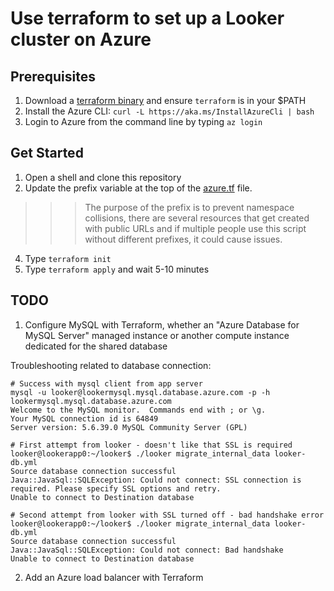 # Use terraform to set up a Looker cluster on Azure

## Prerequisites
1. Download a [terraform binary](https://www.terraform.io/downloads.html) and ensure `terraform` is in your $PATH
2. Install the Azure CLI:
`curl -L https://aka.ms/InstallAzureCli | bash`
3. Login to Azure from the command line by typing `az login`

## Get Started
1. Open a shell and clone this repository
2. Update the prefix variable at the top of the [azure.tf](https://github.com/drewgillson/azure_looker_cluster/blob/master/azure.tf) file.
>>> The purpose of the prefix is to prevent namespace collisions, there are several resources that get created with public URLs and if multiple people use this script without different prefixes, it could cause issues.
4. Type `terraform init`
5. Type `terraform apply` and wait 5-10 minutes

## TODO

1. Configure MySQL with Terraform, whether an "Azure Database for MySQL Server" managed instance or another compute instance dedicated for the shared database

Troubleshooting related to database connection: 
```
# Success with mysql client from app server
mysql -u looker@lookermysql.mysql.database.azure.com -p -h lookermysql.mysql.database.azure.com
Welcome to the MySQL monitor.  Commands end with ; or \g.
Your MySQL connection id is 64849
Server version: 5.6.39.0 MySQL Community Server (GPL)

# First attempt from looker - doesn't like that SSL is required
looker@lookerapp0:~/looker$ ./looker migrate_internal_data looker-db.yml
Source database connection successful
Java::JavaSql::SQLException: Could not connect: SSL connection is required. Please specify SSL options and retry.
Unable to connect to Destination database

# Second attempt from looker with SSL turned off - bad handshake error
looker@lookerapp0:~/looker$ ./looker migrate_internal_data looker-db.yml
Source database connection successful
Java::JavaSql::SQLException: Could not connect: Bad handshake
Unable to connect to Destination database
```

2. Add an Azure load balancer with Terraform